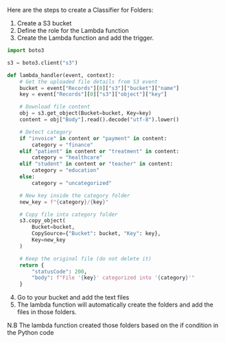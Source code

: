 Here are the steps to create a Classifier for Folders:

1. Create a S3 bucket
2. Define the role for the Lambda function
3. Create the Lambda function and add the trigger.

```python 3.12 code:
import boto3

s3 = boto3.client("s3")

def lambda_handler(event, context):
    # Get the uploaded file details from S3 event
    bucket = event["Records"][0]["s3"]["bucket"]["name"]
    key = event["Records"][0]["s3"]["object"]["key"]

    # Download file content
    obj = s3.get_object(Bucket=bucket, Key=key)
    content = obj["Body"].read().decode("utf-8").lower()

    # Detect category
    if "invoice" in content or "payment" in content:
        category = "finance"
    elif "patient" in content or "treatment" in content:
        category = "healthcare"
    elif "student" in content or "teacher" in content:
        category = "education"
    else:
        category = "uncategorized"

    # New key inside the category folder
    new_key = f"{category}/{key}"

    # Copy file into category folder
    s3.copy_object(
        Bucket=bucket,
        CopySource={"Bucket": bucket, "Key": key},
        Key=new_key
    )

    # Keep the original file (do not delete it)
    return {
        "statusCode": 200,
        "body": f"File '{key}' categorized into '{category}'"
    }
```

4. Go to your bucket and add the text files
5. The lambda function will automatically create the folders and add the files in those folders.

N.B The lambda function created those folders based on the if condition in the Python code

